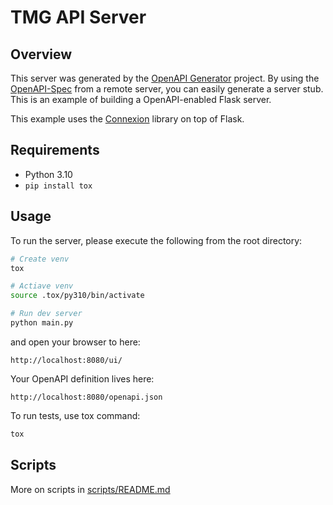 # TMG API Server

## Overview
This server was generated by the [OpenAPI Generator](https://openapi-generator.tech) project. By using the
[OpenAPI-Spec](https://openapis.org) from a remote server, you can easily generate a server stub.  This
is an example of building a OpenAPI-enabled Flask server.

This example uses the [Connexion](https://github.com/zalando/connexion) library on top of Flask.

## Requirements
- Python 3.10
- `pip install tox`

## Usage
To run the server, please execute the following from the root directory:

```bash
# Create venv
tox

# Actiave venv
source .tox/py310/bin/activate

# Run dev server
python main.py
```

and open your browser to here:

```
http://localhost:8080/ui/
```

Your OpenAPI definition lives here:

```
http://localhost:8080/openapi.json
```

To run tests, use tox command: 
```bash
tox
```

## Scripts

More on scripts in [scripts/README.md](./scripts/README.md)
